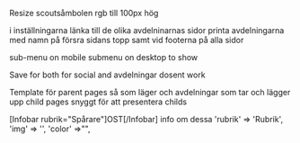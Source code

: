 Resize scoutsåmbolen rgb till 100px hög

i inställningarna länka till de olika avdelninarnas sidor
printa avdelningarna med namn på försra sidans topp samt vid footerna på alla sidor


sub-menu on mobile 
submenu on desktop to show

Save for both for social and avdelningar dosent work




Template för parent pages så som läger och avdelningar som tar och lägger upp child pages snyggt för att presentera childs

[Infobar rubrik="Spårare"]OST[/Infobar] info om dessa
'rubrik' => 'Rubrik',
'img' => '',
'color' =>"",
